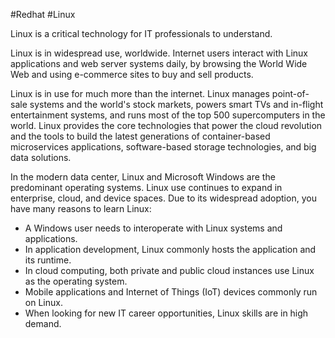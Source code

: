 #Redhat #Linux 

Linux is a critical technology for IT professionals to understand.

Linux is in widespread use, worldwide. Internet users interact with Linux applications and web server systems daily, by browsing the World Wide Web and using e-commerce sites to buy and sell products.

Linux is in use for much more than the internet. Linux manages point-of-sale systems and the world's stock markets, powers smart TVs and in-flight entertainment systems, and runs most of the top 500 supercomputers in the world. Linux provides the core technologies that power the cloud revolution and the tools to build the latest generations of container-based microservices applications, software-based storage technologies, and big data solutions.

In the modern data center, Linux and Microsoft Windows are the predominant operating systems. Linux use continues to expand in enterprise, cloud, and device spaces. Due to its widespread adoption, you have many reasons to learn Linux:

- A Windows user needs to interoperate with Linux systems and applications.
- In application development, Linux commonly hosts the application and its runtime.
- In cloud computing, both private and public cloud instances use Linux as the operating system.
- Mobile applications and Internet of Things (IoT) devices commonly run on Linux.
- When looking for new IT career opportunities, Linux skills are in high demand.